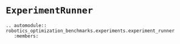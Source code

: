 # `ExperimentRunner`

```{eval-rst}
.. automodule:: robotics_optimization_benchmarks.experiments.experiment_runner
   :members:
```
